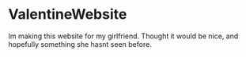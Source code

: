 # ValentineWebsite
Im making this website for my girlfriend. Thought it would be nice, and hopefully something she hasnt seen before.
